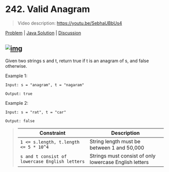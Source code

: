 # 242. Valid Anagram

> Video description: https://youtu.be/SebhaUBbUs4


[Problem](https://leetcode.com/problems/valid-anagram) | 
[Java Solution](./java_solution/learn/validanagram/Soluiton.java) | 
[Discussion](https://www.reddit.com/r/OBrutus/)


[![img](https://img.youtube.com/vi/SebhaUBbUs4/0.jpg)](https://youtu.be/SebhaUBbUs4)
---

Given two strings s and t, return true if t is an 
anagram
 of s, and false otherwise.

 

Example 1:
```
Input: s = "anagram", t = "nagaram"

Output: true
```

Example 2:
```
Input: s = "rat", t = "car"

Output: false
```


>| Constraint | Description |
>|-----------|-------------|
>| `1 <= s.length, t.length <= 5 * 10^4` | String length must be between 1 and 50,000 |
>| `s and t consist of lowercase English letters` | Strings must consist of only lowercase English letters |
